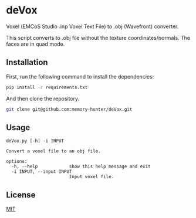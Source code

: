 # deVox
Voxel (EMCoS Studio .inp Voxel Text File) to .obj (Wavefront) converter.

This script converts to .obj file without the texture coordinates/normals. The faces are in quad mode.

## Installation

First, run the following command to install the dependencies:

```bash
pip install -r requirements.txt
```

And then clone the repository.
```bash
git clone git@github.com:memory-hunter/deVox.git
```

## Usage

```t
deVox.py [-h] -i INPUT

Convert a voxel file to an obj file.

options:
  -h, --help            show this help message and exit
  -i INPUT, --input INPUT
                        Input voxel file.
```

## License
[MIT](https://choosealicense.com/licenses/mit/)
